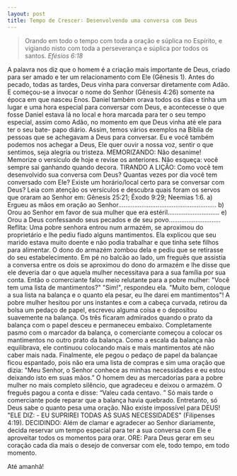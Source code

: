 ```yaml
---
layout: post
title: Tempo de Crescer∶ Desenvolvendo uma conversa com Deus
---
```


> Orando em todo o tempo com toda a oração e súplica no Espírito, e vigiando nisto com toda a perseverança e súplica por todos os santos.
<cite>Efésios 6:18</cite>

A palavra nos diz que o homem é a criação mais importante de Deus,
criado para ser amado e ter um relacionamento com Ele (Gênesis 1). Antes
do pecado, todas as tardes, Deus vinha para conversar diretamente com
Adão. E começou-se a invocar o nome do Senhor (Gênesis 4:26) somente
na época em que nasceu Enos. Daniel também orava todos os dias e tinha
um lugar e uma hora especial para conversar com Deus, e acontecesse o
que fosse Daniel estava lá no local e hora marcada para ter o seu tempo
especial, assim como Adão, no momento em que Deus vinha até ele para
ter o seu bate- papo diário. Assim, temos vários exemplos na Bíblia de
pessoas que se achegavam a Deus para conversar. Eu e você também
podemos nos achegar a Deus, Ele quer ouvir a nossa voz, sentir o que
sentimos, seja alegria ou tristeza.
MEMORIZANDO: Não desanime! Memorize o versículo de hoje e revise os
anteriores. Não esqueça: você sempre sai ganhando quando decora.
TIRANDO A LIÇÃO: Como você tem desenvolvido sua conversa com
Deus? Quantas vezes por dia você tem conversado com Ele? Existe um horário/local certo para se conversar com Deus?
Leia com atenção os versículos e descubra quais foram os servos que
oraram ao Senhor em: Gênesis 25:21; Êxodo 9:29; Neemias 1:6.
a) Ergueu as mãos em oração ao Senhor.......................................................
b) Orou ao Senhor em favor de sua mulher que era estéril.............................
e) Orou a Deus confessando seus pecados e de seu povo.............................
Reflita: Uma pobre senhora entrou num armazém, se aproximou do
proprietário e lhe pediu fiado alguns mantimentos. Ela explicou que seu
marido estava muito doente e não podia trabalhar e que tinha sete filhos
para alimentar. O dono do armazém zombou dela e pediu que se retirasse
do seu estabelecimento. Em pé no balcão ao lado, um freguês que assistia
a conversa entre os dois se aproximou do dono do armazém e lhe disse
que ele deveria dar o que aquela mulher necessitava para a sua família
por sua conta. Então o comerciante falou meio relutante para a pobre
mulher: "Você tem uma lista de mantimentos?" "Sim!", respondeu ela.
"Muito bem, coloque a sua lista na balança e o quanto ela pesar, eu lhe
darei em mantimentos"! A pobre mulher hesitou por uns instantes e com
a cabeça curvada, retirou da bolsa um pedaço de papel, escreveu alguma
coisa e o depositou suavemente na balança. Os três ficaram admirados
quando o prato da balança com o papel desceu e permaneceu embaixo.
Completamente pasmo com o marcador da balança, o comerciante
começou a colocar os mantimentos no outro prato da balança. Como a
escala da balança não equilibrava, ele continuou colocando mais e mais
mantimentos até não caber mais nada. Finalmente, ele pegou o pedaço
de papel da balançae ficou espantado, pois não era uma lista de compras
e sim uma oração que dizia: "Meu Senhor, o Senhor conhece as minhas
necessidades e eu estou deixando isto em suas mãos.” O homem deu
as mercadorias para a pobre mulher no mais completo silêncio, que
agradeceu e deixou o armazém. O freguês pagou a conta e disse: “Valeu
cada centavo. ” Só mais tarde o comerciante pode reparar que a balança
havia quebrado. Entretanto, só Deus sabe o quanto pesa uma oração. Não
existe impossível para DEUS! "ELE DIZ: - EU SUPRIREI TODAS AS
SUAS NECESSIDADES" (Filipenses 4:19).
DECIDINDO: Além de clamar e agradecer ao Senhor diariamente, decida
reservar um tempo especial para ter a sua conversa com Ele e aproveitar
todos os momentos para orar.
ORE: Para Deus gerar em seu coração cada dia mais o desejo de
conversar com ele, todo tempo, em todo momento.

Até amanhã!